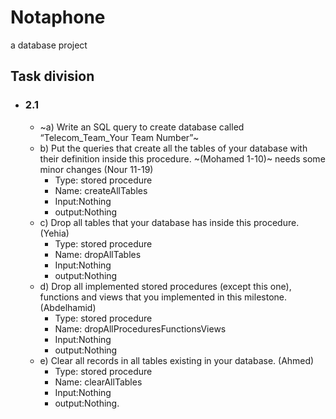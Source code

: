 # Notaphone

a database project

## Task division

- ### 2.1
  - ~a) Write an SQL query to create database called “Telecom_Team_Your Team Number”~
  - b) Put the queries that create all the tables of your database with their definition inside this procedure.
    ~(Mohamed 1-10)~ needs some minor changes
    (Nour 11-19)
    - Type: stored procedure
    - Name: createAllTables
    - Input:Nothing
    - output:Nothing
  - c) Drop all tables that your database has inside this procedure. (Yehia)
    - Type: stored procedure
    - Name: dropAllTables
    - Input:Nothing
    - output:Nothing
  - d) Drop all implemented stored procedures (except this one), functions and views that you implemented in this milestone. (Abdelhamid)
    - Type: stored procedure
    - Name: dropAllProceduresFunctionsViews
    - Input:Nothing
    - output:Nothing
  - e) Clear all records in all tables existing in your database. (Ahmed)
    - Type: stored procedure
    - Name: clearAllTables
    - Input:Nothing
    - output:Nothing.
